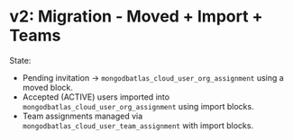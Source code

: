 # v2: Migration - Moved + Import + Teams

State:
- Pending invitation → `mongodbatlas_cloud_user_org_assignment` using a moved block.
- Accepted (ACTIVE) users imported into `mongodbatlas_cloud_user_org_assignment` using import blocks.
- Team assignments managed via `mongodbatlas_cloud_user_team_assignment` with import blocks.
